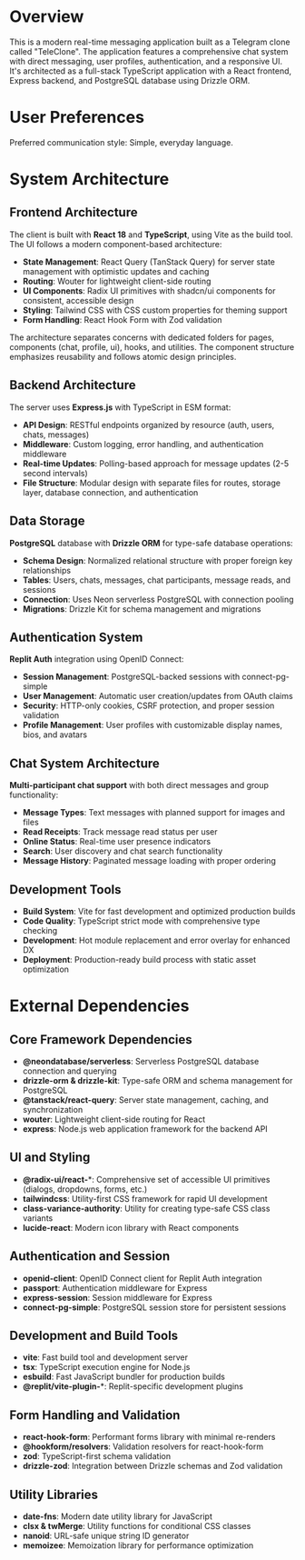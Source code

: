 # Overview

This is a modern real-time messaging application built as a Telegram clone called "TeleClone". The application features a comprehensive chat system with direct messaging, user profiles, authentication, and a responsive UI. It's architected as a full-stack TypeScript application with a React frontend, Express backend, and PostgreSQL database using Drizzle ORM.

# User Preferences

Preferred communication style: Simple, everyday language.

# System Architecture

## Frontend Architecture
The client is built with **React 18** and **TypeScript**, using Vite as the build tool. The UI follows a modern component-based architecture:
- **State Management**: React Query (TanStack Query) for server state management with optimistic updates and caching
- **Routing**: Wouter for lightweight client-side routing
- **UI Components**: Radix UI primitives with shadcn/ui components for consistent, accessible design
- **Styling**: Tailwind CSS with CSS custom properties for theming support
- **Form Handling**: React Hook Form with Zod validation

The architecture separates concerns with dedicated folders for pages, components (chat, profile, ui), hooks, and utilities. The component structure emphasizes reusability and follows atomic design principles.

## Backend Architecture
The server uses **Express.js** with TypeScript in ESM format:
- **API Design**: RESTful endpoints organized by resource (auth, users, chats, messages)
- **Middleware**: Custom logging, error handling, and authentication middleware
- **Real-time Updates**: Polling-based approach for message updates (2-5 second intervals)
- **File Structure**: Modular design with separate files for routes, storage layer, database connection, and authentication

## Data Storage
**PostgreSQL** database with **Drizzle ORM** for type-safe database operations:
- **Schema Design**: Normalized relational structure with proper foreign key relationships
- **Tables**: Users, chats, messages, chat participants, message reads, and sessions
- **Connection**: Uses Neon serverless PostgreSQL with connection pooling
- **Migrations**: Drizzle Kit for schema management and migrations

## Authentication System
**Replit Auth** integration using OpenID Connect:
- **Session Management**: PostgreSQL-backed sessions with connect-pg-simple
- **User Management**: Automatic user creation/updates from OAuth claims
- **Security**: HTTP-only cookies, CSRF protection, and proper session validation
- **Profile Management**: User profiles with customizable display names, bios, and avatars

## Chat System Architecture
**Multi-participant chat support** with both direct messages and group functionality:
- **Message Types**: Text messages with planned support for images and files
- **Read Receipts**: Track message read status per user
- **Online Status**: Real-time user presence indicators
- **Search**: User discovery and chat search functionality
- **Message History**: Paginated message loading with proper ordering

## Development Tools
- **Build System**: Vite for fast development and optimized production builds
- **Code Quality**: TypeScript strict mode with comprehensive type checking
- **Development**: Hot module replacement and error overlay for enhanced DX
- **Deployment**: Production-ready build process with static asset optimization

# External Dependencies

## Core Framework Dependencies
- **@neondatabase/serverless**: Serverless PostgreSQL database connection and querying
- **drizzle-orm & drizzle-kit**: Type-safe ORM and schema management for PostgreSQL
- **@tanstack/react-query**: Server state management, caching, and synchronization
- **wouter**: Lightweight client-side routing for React
- **express**: Node.js web application framework for the backend API

## UI and Styling
- **@radix-ui/react-***: Comprehensive set of accessible UI primitives (dialogs, dropdowns, forms, etc.)
- **tailwindcss**: Utility-first CSS framework for rapid UI development
- **class-variance-authority**: Utility for creating type-safe CSS class variants
- **lucide-react**: Modern icon library with React components

## Authentication and Session
- **openid-client**: OpenID Connect client for Replit Auth integration
- **passport**: Authentication middleware for Express
- **express-session**: Session middleware for Express
- **connect-pg-simple**: PostgreSQL session store for persistent sessions

## Development and Build Tools
- **vite**: Fast build tool and development server
- **tsx**: TypeScript execution engine for Node.js
- **esbuild**: Fast JavaScript bundler for production builds
- **@replit/vite-plugin-***: Replit-specific development plugins

## Form Handling and Validation
- **react-hook-form**: Performant forms library with minimal re-renders
- **@hookform/resolvers**: Validation resolvers for react-hook-form
- **zod**: TypeScript-first schema validation
- **drizzle-zod**: Integration between Drizzle schemas and Zod validation

## Utility Libraries
- **date-fns**: Modern date utility library for JavaScript
- **clsx & twMerge**: Utility functions for conditional CSS classes
- **nanoid**: URL-safe unique string ID generator
- **memoizee**: Memoization library for performance optimization